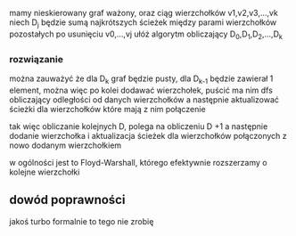 mamy nieskierowany graf ważony, oraz ciąg wierzchołków v1,v2,v3,...,vk
niech D<sub>j</sub> będzie sumą najkrótszych ścieżek między parami wierzchołków pozostałych po usunięciu v0,...,vj
ułóż algorytm obliczający D<sub>0</sub>,D<sub>1</sub>,D<sub>2</sub>,...,D<sub>k</sub> 

### rozwiązanie
można zauważyć że dla D<sub>k</sub> graf będzie pusty, dla D<sub>k-1</sub> będzie zawierał 1 element, można więc po kolei dodawać wierzchołek, puścić ma nim dfs obliczający odległości od danych wierzchołków a następnie aktualizować ścieżki dla wierzchołków które mają z nim połączenie

tak więc obliczanie kolejnych D, polega na obliczeniu D +1 a następnie dodanie wierzchołka i aktualizacja ścieżek dla wierzchołków połączonych z nowo dodanym wierzchołkiem

w ogólności jest to Floyd-Warshall, którego efektywnie rozszerzamy o kolejne wierzchołki 

## dowód poprawności
jakoś turbo formalnie to tego nie zrobię